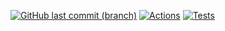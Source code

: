 
[![GitHub last commit (branch)](https://img.shields.io/github/last-commit/pavelpminaev/gendiff/main.svg)](https://github.com/pavelpminaev/gendiff)
[![Actions](https://github.com/pavelpminaev/gendiff/actions/workflows/main.yml/badge.svg)](https://github.com/pavelpminaev/gendiff/actions/workflows/main.yml)
[![Tests](https://github.com/pavelpminaev/gendiff/actions/workflows/test.yml/badge.svg)](https://github.com/pavelpminaev/gendiff/actions/workflows/test.yml)


